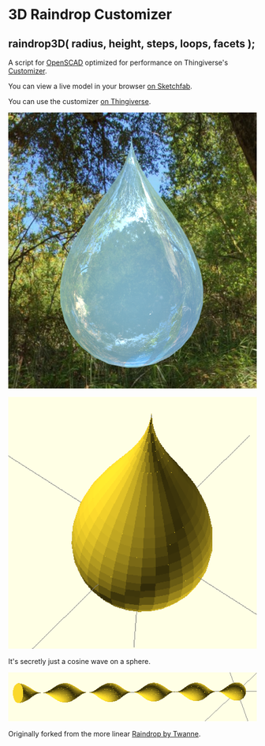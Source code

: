 # 3D Raindrop Customizer

## raindrop3D( radius, height, steps, loops, facets );

A script for [OpenSCAD](http://www.openscad.org/) optimized for performance on Thingiverse's [Customizer](customizer.makerbot.com).

You can view a live model in your browser [on Sketchfab](https://sketchfab.com/models/89d43bb71fff49029793ca7abcb60a53).

You can use the customizer [on Thingiverse](http://www.thingiverse.com/apps/customizer/run?thing_id=669233&code=933b32d3288807d0e7c8d93575f9a3fe).

![rendered drop](images/drop2.png)

![sample drop](images/drop1.png)

It's secretly just a cosine wave on a sphere.

![cosine mesh](images/cos.png)

Originally forked from the more linear [Raindrop by Twanne](http://www.thingiverse.com/thing:641626).
